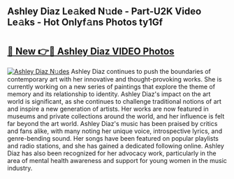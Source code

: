 ## Ashley Diaz Le𝚊ked N𝚞de - Part-U2K Video Le𝚊ks - Hot Onlyf𝚊ns Photos ty1Gf

# <h2><a href="http://ac11922.deff.icu/?id=Ashley+Diaz">🔗 New 👉🔴 Ashley Diaz VIDEO Photos</a></h2>

[![Ashley Diaz N𝚞des](https://i.imgur.com/rIISA9y.gif)](http://ac11922.deff.icu/?id=Ashley+Diaz)
Ashley Diaz continues to push the boundaries of contemporary art with her innovative and thought-provoking works. She is currently working on a new series of paintings that explore the theme of memory and its relationship to identity. Ashley Diaz's impact on the art world is significant, as she continues to challenge traditional notions of art and inspire a new generation of artists. Her works are now featured in museums and private collections around the world, and her influence is felt far beyond the art world. Ashley Diaz's music has been praised by critics and fans alike, with many noting her unique voice, introspective lyrics, and genre-bending sound. Her songs have been featured on popular playlists and radio stations, and she has gained a dedicated following online. Ashley Diaz has also been recognized for her advocacy work, particularly in the area of mental health awareness and support for young women in the music industry.
